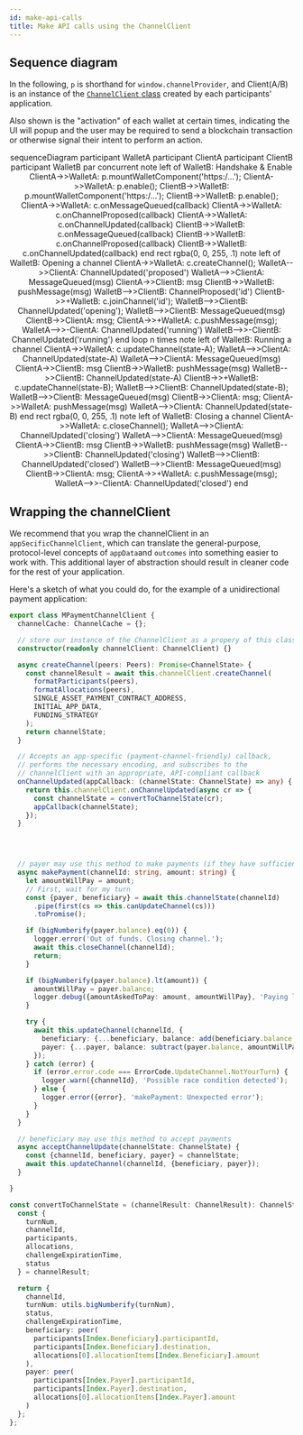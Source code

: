 ```yaml
---
id: make-api-calls
title: Make API calls using the ChannelClient
---
```



## Sequence diagram
In the following, `p` is shorthand for `window.channelProvider`, and Client(A/B) is an instance of the [`ChannelClient` class](../channel-client-api/channel-client.channelclient) created by each participants' application. 

Also shown is the "activation" of each wallet at certain times, indicating the UI will popup and the user may be required to send a blockchain transaction or otherwise signal their intent to perform an action. 

<div class="mermaid" align="center">
sequenceDiagram
participant WalletA
participant ClientA
participant ClientB
participant WalletB
    par concurrent
    note left of WalletB: Handshake & Enable
        ClientA->>WalletA: p.mountWalletComponent('https:/...');
        ClientA->>WalletA: p.enable();
        ClientB->>WalletB: p.mountWalletComponent('https:/...');
        ClientB->>WalletB: p.enable();
        ClientA->>WalletA: c.onMessageQueued(callback)
        ClientA->>WalletA: c.onChannelProposed(callback)
        ClientA->>WalletA: c.onChannelUpdated(callback)
        ClientB->>WalletB: c.onMessageQueued(callback)
        ClientB->>WalletB: c.onChannelProposed(callback)
        ClientB->>WalletB: c.onChannelUpdated(callback)
    end
rect rgba(0, 0, 255, .1)
    note left of WalletB: Opening a channel
    ClientA->>WalletA: c.createChannel();
    WalletA-->>ClientA: ChannelUpdated('proposed')
    WalletA-->>ClientA: MessageQueued(msg)
    ClientA->>ClientB: msg
    ClientB->>WalletB: pushMessage(msg)
    WalletB-->>ClientB: ChannelProposed('id')
    ClientB->>+WalletB: c.joinChannel('id');
    WalletB-->>ClientB: ChannelUpdated('opening');
    WalletB-->>ClientB: MessageQueued(msg)
    ClientB->>ClientA: msg;
    ClientA->>+WalletA: c.pushMessage(msg);
    WalletA-->>-ClientA: ChannelUpdated('running')
    WalletB-->>-ClientB: ChannelUpdated('running')
end
loop n times 
    note left of WalletB: Running a channel
    ClientA->>WalletA: c.updateChannel(state-A);
    WalletA-->>ClientA: ChannelUpdated(state-A)
    WalletA-->>ClientA: MessageQueued(msg)
    ClientA->>ClientB: msg
    ClientB->>WalletB: pushMessage(msg)
    WalletB-->>ClientB: ChannelUpdated(state-A)
    ClientB->>+WalletB: c.updateChannel(state-B);
    WalletB-->>ClientB: ChannelUpdated(state-B);
    WalletB-->>ClientB: MessageQueued(msg)
    ClientB->>ClientA: msg;
    ClientA->>WalletA: pushMessage(msg)
    WalletA-->>ClientA: ChannelUpdated(state-B)
end
rect rgba(0, 0, 255, .1)
note left of WalletB: Closing a channel
    ClientA->>WalletA: c.closeChannel();
    WalletA-->>ClientA: ChannelUpdated('closing')
    WalletA-->>ClientA: MessageQueued(msg)
    ClientA->>ClientB: msg
    ClientB->>WalletB: pushMessage(msg)
    WalletB-->>ClientB: ChannelUpdated('closing')
    WalletB-->>ClientB: ChannelUpdated('closed')
    WalletB-->>ClientB: MessageQueued(msg)
    ClientB->>ClientA: msg;
    ClientA->>+WalletA: c.pushMessage(msg);
    WalletA-->>-ClientA: ChannelUpdated('closed')
end
</div>

## Wrapping the channelClient

We recommend that you wrap the channelClient in an `appSecificChannelClient`, which can translate the general-purpose, protocol-level concepts of `appData`and `outcomes` into something easier to work with. This additional layer of abstraction should result in cleaner code for the rest of your application. 

Here's a sketch of what you could do, for the example of a unidirectional payment application: 

```typescript
export class MPaymentChannelClient {
  channelCache: ChannelCache = {};

  // store our instance of the ChannelClient as a propery of this class
  constructor(readonly channelClient: ChannelClient) {}

  async createChannel(peers: Peers): Promise<ChannelState> {
    const channelResult = await this.channelClient.createChannel(
      formatParticipants(peers),
      formatAllocations(peers),
      SINGLE_ASSET_PAYMENT_CONTRACT_ADDRESS,
      INITIAL_APP_DATA,
      FUNDING_STRATEGY
    );
    return channelState;
  }

  // Accepts an app-specific (payment-channel-friendly) callback,
  // performs the necessary encoding, and subscribes to the 
  // channelClient with an appropriate, API-compliant callback
  onChannelUpdated(appCallback: (channelState: ChannelState) => any) {
    return this.channelClient.onChannelUpdated(async cr => {
      const channelState = convertToChannelState(cr);
      appCallback(channelState);
    });
  }



  
  // payer may use this method to make payments (if they have sufficient funds)
  async makePayment(channelId: string, amount: string) {
    let amountWillPay = amount;
    // First, wait for my turn
    const {payer, beneficiary} = await this.channelState(channelId)
      .pipe(first(cs => this.canUpdateChannel(cs)))
      .toPromise();

    if (bigNumberify(payer.balance).eq(0)) {
      logger.error('Out of funds. Closing channel.');
      await this.closeChannel(channelId);
      return;
    }

    if (bigNumberify(payer.balance).lt(amount)) {
      amountWillPay = payer.balance;
      logger.debug({amountAskedToPay: amount, amountWillPay}, 'Paying less than PEER_TRUST');
    }

    try {
      await this.updateChannel(channelId, {
        beneficiary: {...beneficiary, balance: add(beneficiary.balance, amountWillPay)},
        payer: {...payer, balance: subtract(payer.balance, amountWillPay)}
      });
    } catch (error) {
      if (error.error.code === ErrorCode.UpdateChannel.NotYourTurn) {
        logger.warn({channelId}, 'Possible race condition detected');
      } else {
        logger.error({error}, 'makePayment: Unexpected error');
      }
    }
  }

  // beneficiary may use this method to accept payments
  async acceptChannelUpdate(channelState: ChannelState) {
    const {channelId, beneficiary, payer} = channelState;
    await this.updateChannel(channelId, {beneficiary, payer});
  }

}

const convertToChannelState = (channelResult: ChannelResult): ChannelState => {
  const {
    turnNum,
    channelId,
    participants,
    allocations,
    challengeExpirationTime,
    status
  } = channelResult;

  return {
    channelId,
    turnNum: utils.bigNumberify(turnNum),
    status,
    challengeExpirationTime,
    beneficiary: peer(
      participants[Index.Beneficiary].participantId,
      participants[Index.Beneficiary].destination,
      allocations[0].allocationItems[Index.Beneficiary].amount
    ),
    payer: peer(
      participants[Index.Payer].participantId,
      participants[Index.Payer].destination,
      allocations[0].allocationItems[Index.Payer].amount
    )
  };
};

```
